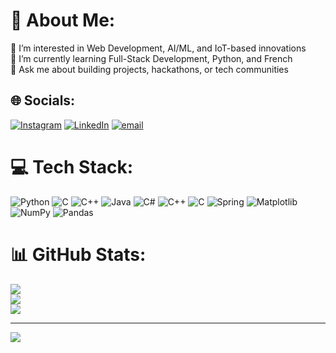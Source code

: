 # 💫 About Me:
👀 I’m interested in Web Development, AI/ML, and IoT-based innovations<br>🌱 I’m currently learning Full-Stack Development, Python, and French<br>💬 Ask me about building projects, hackathons, or tech communities


## 🌐 Socials:
[![Instagram](https://img.shields.io/badge/Instagram-%23E4405F.svg?logo=Instagram&logoColor=white)](https://instagram.com/anmol19_10) [![LinkedIn](https://img.shields.io/badge/LinkedIn-%230077B5.svg?logo=linkedin&logoColor=white)](https://linkedin.com/in/https://www.linkedin.com/in/anmol-agarwal-8b1665326/) [![email](https://img.shields.io/badge/Email-D14836?logo=gmail&logoColor=white)](mailto:agarwal.anmol6306@gmail.com) 

# 💻 Tech Stack:
![Python](https://img.shields.io/badge/python-3670A0?style=for-the-badge&logo=python&logoColor=ffdd54) ![C](https://img.shields.io/badge/c-%2300599C.svg?style=for-the-badge&logo=c&logoColor=white) ![C++](https://img.shields.io/badge/c++-%2300599C.svg?style=for-the-badge&logo=c%2B%2B&logoColor=white) ![Java](https://img.shields.io/badge/java-%23ED8B00.svg?style=for-the-badge&logo=openjdk&logoColor=white) ![C#](https://img.shields.io/badge/c%23-%23239120.svg?style=for-the-badge&logo=csharp&logoColor=white) ![C++](https://img.shields.io/badge/c++-%2300599C.svg?style=for-the-badge&logo=c%2B%2B&logoColor=white) ![C](https://img.shields.io/badge/c-%2300599C.svg?style=for-the-badge&logo=c&logoColor=white) ![Spring](https://img.shields.io/badge/spring-%236DB33F.svg?style=for-the-badge&logo=spring&logoColor=white) ![Matplotlib](https://img.shields.io/badge/Matplotlib-%23ffffff.svg?style=for-the-badge&logo=Matplotlib&logoColor=black) ![NumPy](https://img.shields.io/badge/numpy-%23013243.svg?style=for-the-badge&logo=numpy&logoColor=white) ![Pandas](https://img.shields.io/badge/pandas-%23150458.svg?style=for-the-badge&logo=pandas&logoColor=white)
# 📊 GitHub Stats:
![](https://github-readme-stats.vercel.app/api?username=anmolagarwal-commits&theme=dark&hide_border=false&include_all_commits=false&count_private=false)<br/>
![](https://nirzak-streak-stats.vercel.app/?user=anmolagarwal-commits&theme=dark&hide_border=false)<br/>
![](https://github-readme-stats.vercel.app/api/top-langs/?username=anmolagarwal-commits&theme=dark&hide_border=false&include_all_commits=false&count_private=false&layout=compact)

---
[![](https://visitcount.itsvg.in/api?id=anmolagarwal-commits&icon=0&color=0)](https://visitcount.itsvg.in)

<!-- Proudly created with GPRM ( https://gprm.itsvg.in ) -->
